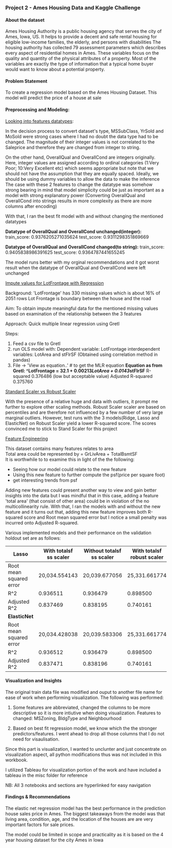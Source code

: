### Project 2 - Ames Housing Data and Kaggle Challenge

#### About the dataset

Ames Housing Authority is a public housing agency that serves the city of Ames, Iowa, US. It helps to provide a decent and safe rental housing for eligible low-income families, the elderly, and persons with disabilities The housing authority has collected 79 assessment parameters which describes every aspect of residential homes in Ames. These variables focus on the quality and quantity of the physical attributes of a property. Most of the variables are exactly the type of information that a typical home buyer would want to know about a potential property.



#### Problem Statement

To create a regression model based on the Ames Housing Dataset. This model will predict the price of a house at sale



#### Preprocessing and Modeling:

<u>Looking into features datatypes</u>:

In the decision process to convert dataset's type, MSSubClass, YrSold and MoSold were strong cases 
where I had no doubt the data type had to be changed. The magnitude of their integer values is not correlated to the Saleprice and therefore they are changed from integer to string.

On the other hand, OverallQual and OverallCond are integers originally. Here, integer values are assigned according to ordinal categories (1:Very Poor; 10:Very Excellent etc) which seems appropriate but note that we should not have the assumption that they are equally spaced. Ideally, we should be using dummy variables to allow the data to make the inference The case with these 2 features to change the datatype was somehow strong bearing in mind that model simplicity could be just as important as a model with strong explanatory power (Converting OverallQual and OverallCond into strings results in more complexity as there are more columns after encoding)

With that, I ran the best fit model with and without changing the mentioned datatypes

**Datatype of OverallQual and OverallCond unchanged(integer):**
train_score: 0.9376205271035624
test_score: 0.9311298351869669

**Datatype of OverallQual and OverallCond changed(to string):**
train_score: 0.9405838986391625
test_score: 0.9364787441655245

The model runs better with my orginal recommendations and it got worst result when the datatype of OverallQual and OverallCond were left unchanged



<u>Impute values for LotFrontage with Regression</u> 

Background: 
'LotFrontage' has 330 missing values which is about 16% of 2051 rows
Lot Frontage is boundary between the house and the road

Aim: 
To obtain impute meaningful data for the mentioned missing values based on examination of the relationship between the 3 features

Approach:
Quick multiple linear regression using Gretl

Steps:

1. Feed a csv file to Gretl
2. run OLS model with: 
   Dependent variable: LotFrontage
   interdependent variables: LotArea and stFlrSF (Obtained using correlation method in pandas)
3. File -> 'View as equation..' # to get the MLR equation
   **Equation as from Gretl: ^LotFrontage = 32.1 + 0.00213*LotArea + 0.0143*stFlrSF**
R-squared            0.376486   (low but acceptable value)
Adjusted R-squared   0.375760

<u>Standard Scaler vs Robust Scaler</u>

With the presence of a relative huge and data with outliers, it prompt me further to explore other scaling methods. Robust Scaler scaler are based on percentiles and are therefore not influenced by a few number of very large marginal outliers. However, test runs with the 3 models(Ridge, Lasso and ElasticNet) on Robust Scaler yield a lower R-squared score. The scores convinced me to stick to Stand Scaler for this project

<u>Feature Engineering</u>

This dataset contains many features relates to area<br>
Total area could be represented by = GrLivArea + TotalBsmtSF<br>
It is worthwhile to to examine this in light of the the following:<br>

- Seeing how our model could relate to the new feature
- Using this new feature to further compute the psf(price per square foot)
- get interesting trends from psf

Adding new features could present another way to view and gain better insights into the data but I was mindful that in this case, adding a feature 'total area' (that consist of other area) could be in violation of the no multicollinearity rule. With that, I ran the models with and without the new feature and it turns out that, adding this new feature improves both R-squared score and Root mean squared error but I notice a small penalty was incurred onto Adjusted R-squared.  

Various implemented models and their performance on the validation holdout set are as follows:

| Lasso                   | With totalsf <br>ss scaler | Without totalsf   <br/>  ss scaler | With totalsf <br/>   robust scaler |
| ----------------------- | -------------------------- | ---------------------------------- | ---------------------------------- |
| Root mean squared error | 20,034.554143              | 20,039.677056                      | 25,331.661774                      |
| R^2                     | 0.936511                   | 0.936479                           | 0.898500                           |
| Adjusted R^2            | 0.837469                   | 0.838195                           | 0.740161                           |
| **ElasticNet**          |                            |                                    |                                    |
| Root mean squared error | 20,034.428038              | 20,039.583306                      | 25,331.661774                      |
| R^2                     | 0.936512                   | 0.936479                           | 0.898500                           |
| Adjusted R^2            | 0.837471                   | 0.838196                           | 0.740161                           |



#### Visualization and Insights

The original train data file was modified and ouput to another file name for ease of work when performing visualization. The following was performed:

1. Some features are abbreviated, changed the columns to be more descriptive so it is more intiutive when doing visualization. Features to changed: MSZoning, BldgType and Neighbourhood

2. Based on best fit regression model, we know which the the stronger predictors/features. I went ahead to drop all those columns that I do not need for visaulisation.

Since this part is visualization, I wanted to unclunter and just concentrate on visualization aspect, all python modifications thus was not included in this workbook. 

I utilized Tableau for visualization portion of the work and have included a tableau in the misc folder for reference

NB: All 3 notebooks and sections are hyperlinked for easy navigation

#### Findings & Recommendations

The elastic net regression model has the best performance in the prediction house sales price in Ames. The biggest takeaways from the model was that living area, condition, age, and the location of the houses are are very important factors for sale prices. 

The model could be limited in scope and practicality as it is based on the 4 year housing dataset for the city Ames in Iowa 

